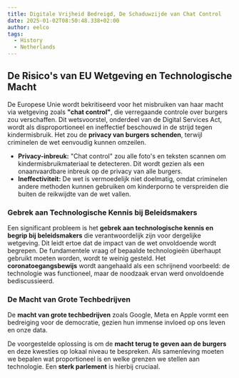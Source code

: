 ```yaml
---
title: Digitale Vrijheid Bedreigd, De Schaduwzijde van Chat Control
date: 2025-01-02T08:50:48.338+02:00
author: eelco
tags:
  - History
  - Netherlands
---
```


## De Risico's van EU Wetgeving en Technologische Macht

De Europese Unie wordt bekritiseerd voor het misbruiken van haar macht via wetgeving zoals **"chat control"**, die verregaande controle over burgers zou verschaffen. Dit wetsvoorstel, onderdeel van de Digital Services Act, wordt als disproportioneel en ineffectief beschouwd in de strijd tegen kindermisbruik. Het zou de **privacy van burgers schenden**, terwijl criminelen de wet eenvoudig kunnen omzeilen.
<!-- more -->
* **Privacy-inbreuk:** "Chat control" zou alle foto's en teksten scannen om kindermisbruikmateriaal te detecteren. Dit wordt gezien als een onaanvaardbare inbreuk op de privacy van alle burgers.
* **Ineffectiviteit:** De wet is vermoedelijk niet doelmatig, omdat criminelen andere methoden kunnen gebruiken om kinderporno te verspreiden die buiten de reikwijdte van de wet vallen.

### Gebrek aan Technologische Kennis bij Beleidsmakers

Een significant probleem is het **gebrek aan technologische kennis en begrip bij beleidsmakers** die verantwoordelijk zijn voor dergelijke wetgeving. Dit leidt ertoe dat de impact van de wet onvoldoende wordt begrepen. De fundamentele vraag of bepaalde technologieën überhaupt gebruikt moeten worden, wordt te weinig gesteld. Het **coronatoegangsbewijs** wordt aangehaald als een schrijnend voorbeeld: de technologie was functioneel, maar de noodzaak ervan werd onvoldoende bediscussieerd.

### De Macht van Grote Techbedrijven

De **macht van grote techbedrijven** zoals Google, Meta en Apple vormt een bedreiging voor de democratie, gezien hun immense invloed op ons leven en onze data.

De voorgestelde oplossing is om de **macht terug te geven aan de burgers** en deze kwesties op lokaal niveau te bespreken. Als samenleving moeten we bepalen wat proportioneel is en welke grenzen we stellen aan technologie. Een **sterk parlement** is hierbij cruciaal.